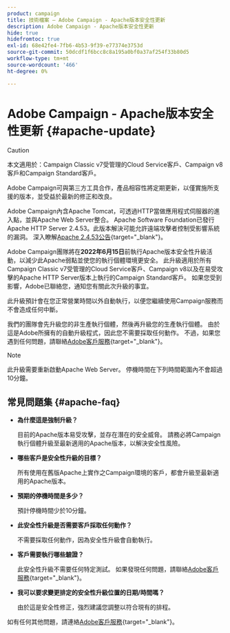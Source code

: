 ```yaml
---
product: campaign
title: 技術檔案 — Adobe Campaign - Apache版本安全性更新
description: Adobe Campaign - Apache版本安全性更新
hide: true
hidefromtoc: true
exl-id: 68e42fe4-7fb6-4b53-9f39-e77374e3753d
source-git-commit: 50dcdf1f6bcc8c8a195a0bf0a37af254f33b80d5
workflow-type: tm+mt
source-wordcount: '466'
ht-degree: 0%

---
```


# Adobe Campaign - Apache版本安全性更新 {#apache-update}

>[!CAUTION]
>本文適用於：Campaign Classic v7受管理的Cloud Service客戶、Campaign v8客戶和Campaign Standard客戶。

Adobe Campaign可與第三方工具合作，產品相容性將定期更新，以僅實施所支援的版本，並受益於最新的修正和改良。

Adobe Campaign內含Apache Tomcat，可透過HTTP當做應用程式伺服器的進入點，並與Apache Web Server整合。 Apache Software Foundation已發行Apache HTTP Server 2.4.53。此版本解決可能允許遠端攻擊者控制受影響系統的漏洞。 深入瞭解[Apache 2.4.53公告](https://downloads.apache.org/httpd/Announcement2.4.html){target="_blank"}。

Adobe Campaign團隊將在&#x200B;**2022年6月15日**&#x200B;前執行Apache版本安全性升級活動，以減少此Apache弱點並使您的執行個體環境更安全。 此升級適用於所有Campaign Classic v7受管理的Cloud Service客戶、Campaign v8以及在易受攻擊的Apache HTTP Server版本上執行的Campaign Standard客戶。 如果您受到影響，Adobe已聯絡您，通知您有關此次升級的事宜。

此升級預計會在您正常營業時間以外自動執行，以便您繼續使用Campaign服務而不會造成任何中斷。

我們的團隊會先升級您的非生產執行個體，然後再升級您的生產執行個體。 由於這是Adobe所擁有的自動升級程式，因此您不需要採取任何動作。 不過，如果您遇到任何問題，請聯絡[Adobe客戶服務](https://experienceleague.adobe.com/?support-solution=Campaign#support){target="_blank"}。


>[!NOTE]
>此升級需要重新啟動Apache Web Server。 停機時間在下列時間範圍內不會超過10分鐘。
> 

## 常見問題集 {#apache-faq}

* **為什麼這是強制升級？**

  目前的Apache版本易受攻擊，並存在潛在的安全威脅。 請務必將Campaign執行個體升級至最新適用的Apache版本，以解決安全性風險。


* **哪些客戶是安全性升級的目標？**

  所有使用在舊版Apache上實作之Campaign環境的客戶，都會升級至最新適用的Apache版本。

* **預期的停機時間是多少？**

  預計停機時間少於10分鐘。

* **此安全性升級是否需要客戶採取任何動作？**

  不需要採取任何動作，因為安全性升級會自動執行。

* **客戶需要執行哪些驗證？**

  此安全性升級不需要任何特定測試。 如果發現任何問題，請聯絡[Adobe客戶服務](https://experienceleague.adobe.com/?support-solution=Campaign#support){target="_blank"}。


* **我可以要求變更排定的安全性升級位置的日期/時間嗎？**

  由於這是安全性修正，強烈建議您調整以符合現有的排程。


如有任何其他問題，請連絡[Adobe客戶服務](https://experienceleague.adobe.com/?support-solution=Campaign#support){target="_blank"}。

